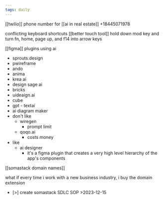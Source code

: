 ```yaml
---
tags: daily
---
```

[[twilio]] phone number for [[ai in real estate]] +18445071978

conflicting keyboard shortcuts 
[[better touch tool]] 
	hold down mod key and turn fn, home, page up, and f14 into arrow keys 

[[figma]] plugins using ai
- sprouts.design
- pwireframe
- ando
- anima
- krea ai
- design sage ai 
- bricks
- uideaign.ai
- cube
- gpt - textai
- ai diagram maker
- don't like
	- wiregen
		- prompt limit
	- qoqo.ai 
		- costs money
- like
	- ai designer
		- it's a figma plugin that creates a very high level hierarchy of the app's components 

[[somastack domain names]]

what if every time i work with a new business industry, i buy the domain extension

- [>] create somastack SDLC SOP >2023-12-15